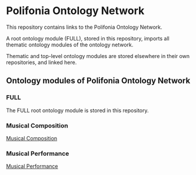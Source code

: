 # Polifonia Ontology Network

This repository contains links to the Polifonia Ontology Network.

A root ontology module (FULL), stored in this repository, imports all thematic ontology modules of the ontology network.

Thematic and top-level ontology modules are stored elsewhere in their own repositories, and linked here. 

## Ontology modules of Polifonia Ontology Network

### FULL
The FULL root ontology module is stored in this repository.

### Musical Composition
[Musical Composition](https://github.com/polifonia-project/musical-composition/)

### Musical Performance
[Musical Performance](https://github.com/polifonia-project/musical-performance/)
